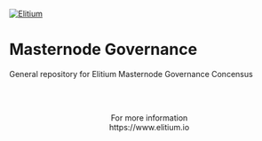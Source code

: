 <a href="https://www.elitium.io/wp-content/uploads/2018/12/logo-1.png" target="_blank"><img src="https://www.elitium.io/wp-content/uploads/2018/12/logo-1.png" border="0" alt="Elitium"></a>


# Masternode Governance

General repository for Elitium Masternode Governance Concensus

<br>
<br>


<p align="center">For more information<br>
https://www.elitium.io</p>
